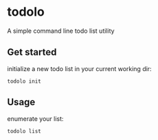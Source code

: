 # todolo

A simple command line todo list utility

## Get started

initialize a new todo list in your current working dir:

```todolo init```

## Usage

enumerate your list:

```todolo list```
